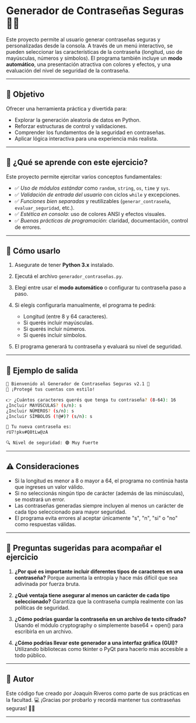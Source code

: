 # Generador de Contraseñas Seguras 🔐💡

Este proyecto permite al usuario generar contraseñas seguras y personalizadas desde la consola. A través de un menú interactivo, se pueden seleccionar las características de la contraseña (longitud, uso de mayúsculas, números y símbolos). El programa también incluye un **modo automático**, una presentación atractiva con colores y efectos, y una evaluación del nivel de seguridad de la contraseña.

---

## 📌 Objetivo

Ofrecer una herramienta práctica y divertida para:

- Explorar la generación aleatoria de datos en Python.
- Reforzar estructuras de control y validaciones.
- Comprender los fundamentos de la seguridad en contraseñas.
- Aplicar lógica interactiva para una experiencia más realista.

---

## 🧠 ¿Qué se aprende con este ejercicio?

Este proyecto permite ejercitar varios conceptos fundamentales:

- ✅ *Uso de módulos estándar* como `random`, `string`, `os`, `time` y `sys`.
- ✅ *Validación de entrada del usuario* con ciclos `while` y excepciones.
- ✅ *Funciones bien separadas* y reutilizables (`generar_contraseña`, `evaluar_seguridad`, etc.).
- ✅ *Estética en consola*: uso de colores ANSI y efectos visuales.
- ✅ *Buenas prácticas de programación*: claridad, documentación, control de errores.

---

## 🚀 Cómo usarlo

1. Asegurate de tener **Python 3.x** instalado.
2. Ejecutá el archivo `generador_contraseñas.py`.
3. Elegí entre usar el **modo automático** o configurar tu contraseña paso a paso.
4. Si elegís configurarla manualmente, el programa te pedirá:
   - Longitud (entre 8 y 64 caracteres).
   - Si querés incluir mayúsculas.
   - Si querés incluir números.
   - Si querés incluir símbolos.

5. El programa generará tu contraseña y evaluará su nivel de seguridad.

---

## 🧪 Ejemplo de salida

```bash
🔐 Bienvenido al Generador de Contraseñas Seguras v2.1 🔐
🤖 ¡Protegé tus cuentas con estilo!

👉 ¿Cuántos caracteres querés que tenga tu contraseña? (8-64): 16
¿Incluir MAYÚSCULAS? (s/n): s
¿Incluir NÚMEROS? (s/n): s
¿Incluir SÍMBOLOS (!@#)? (s/n): s

🔑 Tu nueva contraseña es:
rU7!pkv#Q8tLw@zA

🔍 Nivel de seguridad: 🟣 Muy Fuerte
```
---

## ⚠️ Consideraciones

- Si la longitud es menor a 8 o mayor a 64, el programa no continúa hasta que ingreses un valor válido.
- Si no seleccionás ningún tipo de carácter (además de las minúsculas), se mostrará un error.
- Las contraseñas generadas siempre incluyen al menos un carácter de cada tipo seleccionado para mayor seguridad.
- El programa evita errores al aceptar únicamente "s", "n", "si" o "no" como respuestas válidas.

---

## 🎯 Preguntas sugeridas para acompañar el ejercicio

1. **¿Por qué es importante incluir diferentes tipos de caracteres en una contraseña?**
Porque aumenta la entropía y hace más difícil que sea adivinada por fuerza bruta.

2. **¿Qué ventaja tiene asegurar al menos un carácter de cada tipo seleccionado?**
Garantiza que la contraseña cumpla realmente con las políticas de seguridad.

3. **¿Cómo podrías guardar la contraseña en un archivo de texto cifrado?**
Usando el módulo cryptography o simplemente base64 + open() para escribirla en un archivo.

4. **¿Cómo podrías llevar este generador a una interfaz gráfica (GUI)?**
Utilizando bibliotecas como tkinter o PyQt para hacerlo más accesible a todo público.

---

## 📜 Autor
Este código fue creado por Joaquín Riveros como parte de sus prácticas en la facultad.
💻 ¡Gracias por probarlo y recordá mantener tus contraseñas seguras! 🔐✨

---